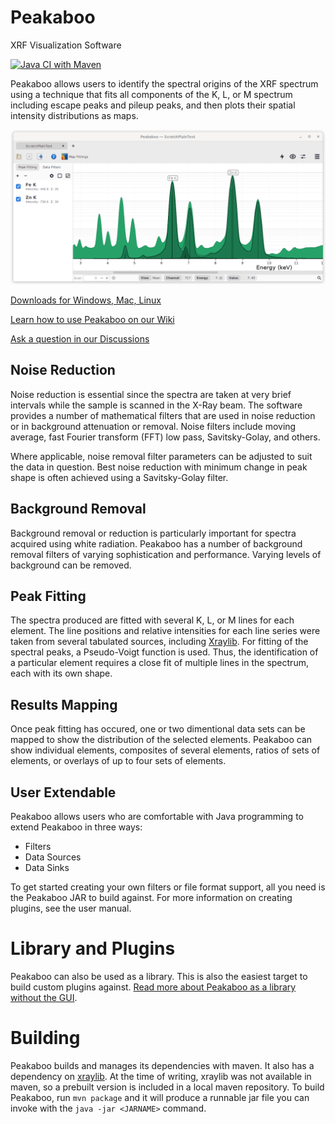 # Peakaboo
XRF Visualization Software

[![Java CI with Maven](https://github.com/nsherry4/Peakaboo/actions/workflows/maven.yml/badge.svg)](https://github.com/nsherry4/Peakaboo/actions/workflows/maven.yml)

Peakaboo allows users to identify the spectral origins of the XRF spectrum using a technique that fits all components of the K, L, or M spectrum including escape peaks and pileup peaks, and then plots their spatial intensity distributions as maps.

![Peakaboo](https://raw.githubusercontent.com/nsherry4/Peakaboo/master/Documentation/github/screenshot.png)

[Downloads for Windows, Mac, Linux](https://github.com/nsherry4/Peakaboo/releases)

[Learn how to use Peakaboo on our Wiki](https://github.com/nsherry4/Peakaboo/wiki)

[Ask a question in our Discussions](https://github.com/nsherry4/Peakaboo/discussions)

## Noise Reduction 

Noise reduction is essential since the spectra are taken at very brief intervals while the sample is scanned in the X-Ray beam. The software provides a number of mathematical filters that are used in noise reduction or in background attenuation or removal. Noise filters include moving average, fast Fourier transform (FFT) low pass, Savitsky-Golay, and others.

Where applicable, noise removal filter parameters can be adjusted to suit the data in question. Best noise reduction with minimum change in peak shape is often achieved using a Savitsky-Golay filter.

## Background Removal 

Background removal or reduction is particularly important for spectra acquired using white radiation. Peakaboo has a number of background removal filters of varying sophistication and performance. Varying levels of background can be removed.

## Peak Fitting

The spectra produced are fitted with several K, L, or M lines for each element. The line positions and relative intensities for each line series were taken from several tabulated sources, including [Xraylib](https://github.com/tschoonj/xraylib). For fitting of the spectral peaks, a Pseudo-Voigt function is used. Thus, the identification of a particular element requires a close fit of multiple lines in the spectrum, each with its own shape.

## Results Mapping

Once peak fitting has occured, one or two dimentional data sets can be mapped to show the distribution of the selected elements. Peakaboo can show individual elements, composites of several elements, ratios of sets of elements, or overlays of up to four sets of elements.

## User Extendable 

Peakaboo allows users who are comfortable with Java programming to extend Peakaboo in three ways:
- Filters
- Data Sources
- Data Sinks

To get started creating your own filters or file format support, all you need is the Peakaboo JAR to build against. For more information on creating plugins, see the user manual.

# Library and Plugins

Peakaboo can also be used as a library. This is also the easiest target to build custom plugins against. [Read more about Peakaboo as a library without the GUI](Documentation/github/LibPeakaboo.md).


# Building

Peakaboo builds and manages its dependencies with maven. It also has a dependency on [xraylib](https://github.com/tschoonj/xraylib). At the time of writing, xraylib was not available in maven, so a prebuilt version is included in a local maven repository. To build Peakaboo, run `mvn package` and it will produce a runnable jar file you can invoke with the `java -jar <JARNAME>` command.
